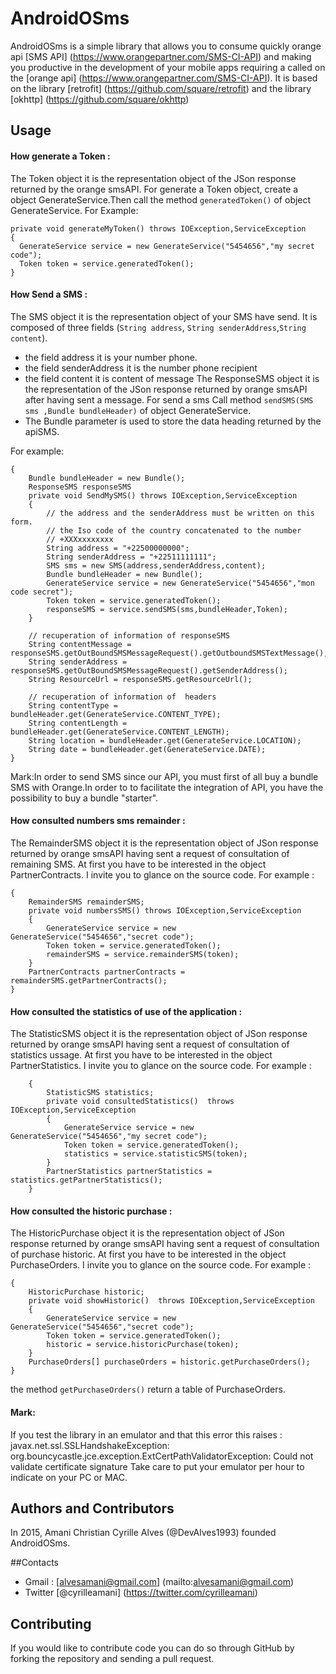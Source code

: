 # AndroidOSms
AndroidOSms is a simple library that allows you to consume  quickly orange api [SMS API] (https://www.orangepartner.com/SMS-CI-API) and making you productive in the development of your mobile apps requiring a called on the [orange api] (https://www.orangepartner.com/SMS-CI-API).
It is based on the library [retrofit] (https://github.com/square/retrofit) and the library [okhttp] (https://github.com/square/okhttp)


## Usage

#### How generate a Token :

The Token object it is the representation object of the JSon response returned by the orange smsAPI.
For generate a Token object, create a object GenerateService.Then call the method `generatedToken()` of 
object GenerateService.
For Example:

    private void generateMyToken() throws IOException,ServiceException
    {
      GenerateService service = new GenerateService("5454656","my secret code");
      Token token = service.generatedToken();  
    }
  
#### How Send a SMS :

The SMS object it is the representation object of your SMS have send.
It is composed of three fields (`String address`, `String senderAddress`,`String content`).
* the field address it is your number phone.
* the field senderAddress it is the number phone recipient 
* the field content it is content of message
The ResponseSMS object it is the representation of the JSon response returned by  orange smsAPI after having sent a message.
For send a sms Call method `sendSMS(SMS sms ,Bundle bundleHeader)` of object GenerateService.
* The Bundle parameter is used to store the data heading returned by the apiSMS.

For example:

    {
    	Bundle bundleHeader = new Bundle();
    	ResponseSMS responseSMS
    	private void SendMySMS() throws IOException,ServiceException
    	{
    		// the address and the senderAddress must be written on this form.
			// the Iso code of the country concatenated to the number
			// +XXXxxxxxxxx
    		String address = "+22500000000";
    		String senderAddress = "+22511111111";
    		SMS sms = new SMS(address,senderAddress,content);
    		Bundle bundleHeader = new Bundle();
    		GenerateService service = new GenerateService("5454656","mon code secret");
    		Token token = service.generatedToken();
    		responseSMS = service.sendSMS(sms,bundleHeader,Token);
    	}
    	
    	// recuperation of information of responseSMS
    	String contentMessage = responseSMS.getOutBoundSMSMessageRequest().getOutboundSMSTextMessage();
    	String senderAddress = responseSMS.getOutBoundSMSMessageRequest().getSenderAddress();
    	String ResourceUrl = responseSMS.getResourceUrl();
    	
    	// recuperation of information of  headers
    	String contentType = bundleHeader.get(GenerateService.CONTENT_TYPE);
    	String contentLength = bundleHeader.get(GenerateService.CONTENT_LENGTH);
    	String location = bundleHeader.get(GenerateService.LOCATION);
    	String date = bundleHeader.get(GenerateService.DATE);
    }

Mark:In order to send SMS since our API, you must first of all buy a bundle SMS with Orange.In order to 
to facilitate the integration of API, you have the possibility to buy a bundle "starter".

#### How consulted numbers sms remainder :

The RemainderSMS object it is the representation object of JSon response returned by orange smsAPI having sent a request of consultation of remaining SMS.
At first you have to be interested in the object PartnerContracts. I invite you to glance on the source code.
For example :

    {
    	RemainderSMS remainderSMS;
    	private void numbersSMS() throws IOException,ServiceException
    	{
    		GenerateService service = new GenerateService("5454656","secret code");
    		Token token = service.generatedToken();  
    		remainderSMS = service.remainderSMS(token);
    	}
    	PartnerContracts partnerContracts =  remainderSMS.getPartnerContracts();
    }


#### How consulted the statistics of use of the application :

The StatisticSMS object it is the representation object of JSon response returned by orange smsAPI having sent a request of consultation of statistics ussage.
At first you have to be interested in the object PartnerStatistics. I invite you to glance on the source code.
For example :

        {
        	StatisticSMS statistics;
        	private void consultedStatistics()  throws IOException,ServiceException
        	{
        		GenerateService service = new GenerateService("5454656","my secret code");
        		Token token = service.generatedToken();
        		statistics = service.statisticSMS(token);
        	}
        	PartnerStatistics partnerStatistics = statistics.getPartnerStatistics();
        }

#### How consulted the historic purchase :

The HistoricPurchase object it is the representation object of JSon response returned by orange smsAPI having sent a request of consultation of purchase historic.
At first you have to be interested in the object PurchaseOrders. I invite you to glance on the source code.
For example :

    {
    	HistoricPurchase historic;
    	private void showHistoric()  throws IOException,ServiceException
    	{
    		GenerateService service = new GenerateService("5454656","secret code");
    		Token token = service.generatedToken();
    		historic = service.historicPurchase(token);
    	}
    	PurchaseOrders[] purchaseOrders = historic.getPurchaseOrders();
    }
 the method `getPurchaseOrders()` return a table of PurchaseOrders.

#### Mark:
If you test the library in an emulator and that this error this raises : javax.net.ssl.SSLHandshakeException: org.bouncycastle.jce.exception.ExtCertPathValidatorException: Could not validate certificate signature
Take care to put your emulator per hour to indicate on your PC or MAC.

## Authors and Contributors
In 2015, Amani Christian Cyrille Alves (@DevAlves1993) founded AndroidOSms.

##Contacts

* Gmail : [alvesamani@gmail.com] (mailto:alvesamani@gmail.com)
* Twitter [@cyrilleamani] (https://twitter.com/cyrilleamani)

## Contributing
If you would like to contribute code you can do so through GitHub by forking the repository and sending a pull request.
